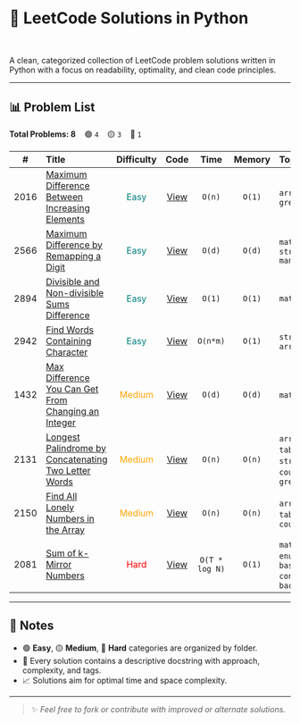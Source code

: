 # 🧠 LeetCode Solutions in Python
<p>
  <img src="https://img.shields.io/badge/-Python-3776AB?style=for-the-badge&logo=python&logoColor=white"  alt=""/>
  <img src="https://img.shields.io/badge/-LeetCode-FFA116?style=for-the-badge&logo=LeetCode&logoColor=black"  alt=""/>
  <img src="https://img.shields.io/badge/-Algorithms-0E7FC0?style=for-the-badge"  alt=""/>
  <img src="https://img.shields.io/badge/-Clean%20Code-3DDC84?style=for-the-badge"  alt=""/>
  <img src="https://img.shields.io/badge/-DSA%20Practice-007ACC?style=for-the-badge"  alt=""/>
</p>

A clean, categorized collection of LeetCode problem solutions written in Python with a focus on readability, optimality, and clean code principles.

---

## 📊 Problem List

<!-- PROBLEM_TABLE_START -->
**Total Problems: 8** &nbsp;&nbsp; 🟢 `4` &nbsp;&nbsp; 🟡 `3` &nbsp;&nbsp; 🔴 `1`

| # | Title | Difficulty | Code | Time | Memory | Topics |
|:---:|:--------|:------------:|:--------:|:------:|:--------:|:----------|
| 2016 | [Maximum Difference Between Increasing Elements](https://leetcode.com/problems/maximum-difference-between-increasing-elements/) | <span style="color:teal">Easy</span> | [View](Easy/2016-max-diff-between-increasing-elements.py) | `O(n)` | `O(1)` | `array`, `greedy` |
| 2566 | [Maximum Difference by Remapping a Digit](https://leetcode.com/problems/maximum-difference-by-remapping-a-digit/) | <span style="color:teal">Easy</span> | [View](Easy/2566-max-diff-by-remapping-digit.py) | `O(d)` | `O(d)` | `math`, `greedy`, `string manipulation` |
| 2894 | [Divisible and Non-divisible Sums Difference](https://leetcode.com/problems/divisible-and-non-divisible-sums-difference/) | <span style="color:teal">Easy</span> | [View](Easy/2894-divisible-and-non-divisible-diff.py) | `O(1)` | `O(1)` | `math` |
| 2942 | [Find Words Containing Character](https://leetcode.com/problems/find-words-containing-character/) | <span style="color:teal">Easy</span> | [View](Easy/2942-charcter-containing-word-indices.py) | `O(n*m)` | `O(1)` | `string`, `array` |
| 1432 | [Max Difference You Can Get From Changing an Integer](https://leetcode.com/problems/max-difference-you-can-get-from-changing-an-integer/) | <span style="color:orange">Medium</span> | [View](Medium/1432-max-diff-changing-digit-an-number.py) | `O(d)` | `O(d)` | `math`, `greedy` |
| 2131 | [Longest Palindrome by Concatenating Two Letter Words](https://leetcode.com/problems/longest-palindrome-by-concatenating-two-letter-words/) | <span style="color:orange">Medium</span> | [View](Medium/2131-longest-palindrome.py) | `O(n)` | `O(n)` | `array`, `hash table`, `string`, `counting`, `greedy` |
| 2150 | [Find All Lonely Numbers in the Array](https://leetcode.com/problems/find-all-lonely-numbers-in-the-array/) | <span style="color:orange">Medium</span> | [View](Medium/2150-lonely-numbers.py) | `O(n)` | `O(n)` | `arrays`, `hash table`, `counting` |
| 2081 | [Sum of k-Mirror Numbers](https://leetcode.com/problems/sum-of-k-mirror-numbers/) | <span style="color:red">Hard</span> | [View](Hard/2081_sum_of_kth_mirror_numbers.py) | `O(T * log N)` | `O(1)` | `math`, `enumeration`, `base-conversion`, `backtracking` |
<!-- PROBLEM_TABLE_END -->

---

## 📌 Notes

- 🟢 **Easy**, 🟡 **Medium**, 🔴 **Hard** categories are organized by folder.
- 📄 Every solution contains a descriptive docstring with approach, complexity, and tags.
- 📈 Solutions aim for optimal time and space complexity.

---

> ✨ *Feel free to fork or contribute with improved or alternate solutions.*
